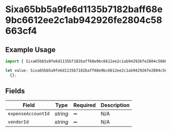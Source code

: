 # Sixa65bb5a9fe6d1135b7182baff68e9bc6612ee2c1ab942926fe2804c58663cf4

## Example Usage

```typescript
import { Sixa65bb5a9fe6d1135b7182baff68e9bc6612ee2c1ab942926fe2804c58663cf4 } from "@wingspan/payments/sdk/models/shared";

let value: Sixa65bb5a9fe6d1135b7182baff68e9bc6612ee2c1ab942926fe2804c58663cf4 =
  {};
```

## Fields

| Field              | Type               | Required           | Description        |
| ------------------ | ------------------ | ------------------ | ------------------ |
| `expenseAccountId` | *string*           | :heavy_minus_sign: | N/A                |
| `vendorId`         | *string*           | :heavy_minus_sign: | N/A                |